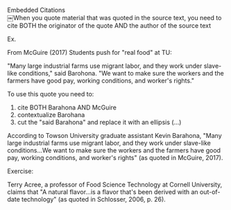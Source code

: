 Embedded Citations  
￼When you quote material that was quoted in the source text, you need to cite BOTH the originator of the quote AND the author of the source text
 
Ex.
 
From McGuire (2017) Students push for "real food" at TU:
 
"Many large industrial farms use migrant labor, and they work under slave-like conditions," said Barohona. "We want to make sure the workers and the farmers have good pay, working conditions, and worker's rights."
 
To use this quote you need to:
 
1) cite BOTH Barahona AND McGuire  
2) contextualize Barohana  
3) cut the "said Barahona" and replace it with an ellipsis (…)
 
According to Towson University graduate assistant Kevin Barahona, "Many large industrial farms use migrant labor, and they work under slave-like conditions...We want to make sure the workers and the farmers have good pay, working conditions, and worker's rights" (as quoted in McGuire, 2017).
 
Exercise:
 
Terry Acree, a professor of Food Science Technology at Cornell University, claims that "A natural flavor...is a flavor that's been derived with an out-of-date technology" (as quoted in Schlosser, 2006, p. 26).